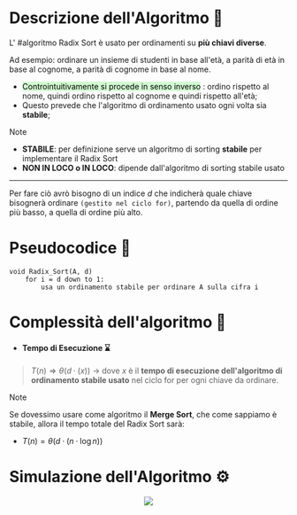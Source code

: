 # Descrizione dell'Algoritmo 📃
L' #algoritmo Radix Sort è usato per ordinamenti su **più chiavi diverse**. 

Ad esempio: ordinare un insieme di studenti in base all'età, a parità di età in base al cognome, a parità di cognome in base al nome.
- <mark style="background: #BBFABBA6;">Controintuitivamente si procede in senso inverso</mark> : ordino rispetto al nome, quindi ordino rispetto al cognome e quindi rispetto all'età;
- Questo prevede che l'algoritmo di ordinamento usato ogni volta sia **stabile**;

>[!Note]
>- **STABILE**: per definizione serve un algoritmo di sorting **stabile** per implementare il Radix Sort
>- **NON IN LOCO o IN LOCO**: dipende dall'algoritmo di sorting stabile usato

***
Per fare ciò avrò bisogno di un indice $d$  che indicherà quale chiave bisognerà ordinare `(gestito nel ciclo for)`, partendo da quella di ordine più basso, a quella di ordine più alto.

# Pseudocodice 🧬
``` Pseudocodice TI:"Radix_Sort" "FOLD"
void Radix_Sort(A, d)	
	for i = d down to 1:
		usa un ordinamento stabile per ordinare A sulla cifra i
```

# Complessità dell'algoritmo 🔬
- #### Tempo di Esecuzione ⌛
>$T(n) \Rightarrow θ(d·(x))$ $\longrightarrow$ dove $x$ è il **tempo di esecuzione dell'algoritmo di ordinamento stabile usato** nel ciclo for per ogni chiave da ordinare.

>[!Note]
>Se dovessimo usare come algoritmo il **Merge Sort**, che come sappiamo è stabile, allora il tempo totale del Radix Sort sarà:
>- $T(n) = θ(d·(n·\log n))$

# Simulazione dell'Algoritmo ⚙️
<center><img src="https://miro.medium.com/max/1400/1*iMJl98dVGwZBcmYh0Bh2eQ.png"></center>
